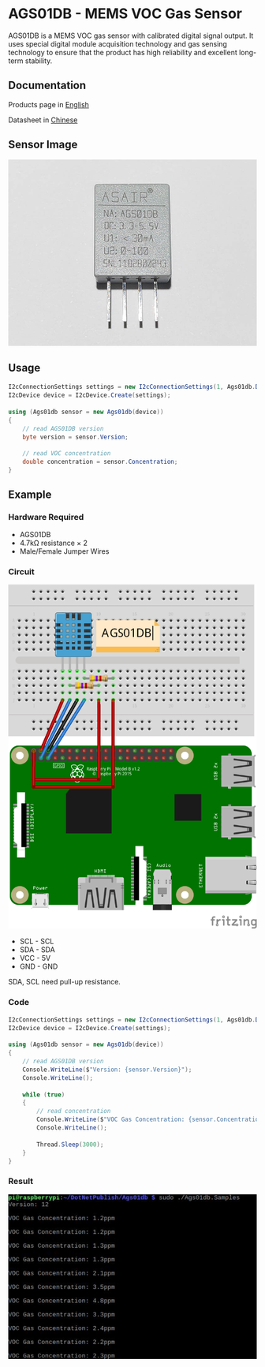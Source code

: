# AGS01DB - MEMS VOC Gas Sensor

AGS01DB is a MEMS VOC gas sensor with calibrated digital signal output. It uses special digital module acquisition technology and gas sensing technology to ensure that the product has high reliability and excellent long-term stability.

## Documentation

Products page in [English](http://www.aosong.com/en/products-33.html)

Datasheet in [Chinese](http://www.aosong.com/userfiles/files/media/AGS01DB%E6%B0%94%E4%BD%93%E4%BC%A0%E6%84%9F%E5%99%A8%E6%A8%A1%E5%9D%97%E8%AF%B4%E6%98%8E%E4%B9%A6V10.pdf)

## Sensor Image

![sensor](sensor.jpg)

## Usage

```C#
I2cConnectionSettings settings = new I2cConnectionSettings(1, Ags01db.DefaultI2cAddress);
I2cDevice device = I2cDevice.Create(settings);

using (Ags01db sensor = new Ags01db(device))
{
    // read AGS01DB version
    byte version = sensor.Version;

    // read VOC concentration
    double concentration = sensor.Concentration;
}

```

## Example

### Hardware Required

* AGS01DB
* 4.7kΩ resistance × 2
* Male/Female Jumper Wires

### Circuit

![circuit](AGS01DB_circuit_bb.png)

* SCL - SCL
* SDA - SDA
* VCC - 5V
* GND - GND

SDA, SCL need pull-up resistance.

### Code

```C#
I2cConnectionSettings settings = new I2cConnectionSettings(1, Ags01db.DefaultI2cAddress);
I2cDevice device = I2cDevice.Create(settings);

using (Ags01db sensor = new Ags01db(device))
{
    // read AGS01DB version
    Console.WriteLine($"Version: {sensor.Version}");
    Console.WriteLine();

    while (true)
    {
        // read concentration
        Console.WriteLine($"VOC Gas Concentration: {sensor.Concentration}ppm");
        Console.WriteLine();

        Thread.Sleep(3000);
    }
}
```

### Result

![running result](RunningResult.jpg)